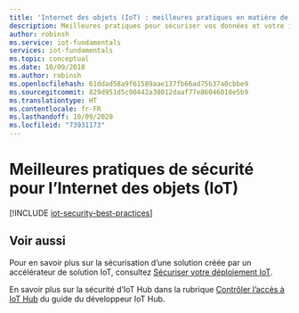 ```yaml
---
title: 'Internet des objets (IoT) : meilleures pratiques en matière de sécurité'
description: Meilleures pratiques pour sécuriser vos données et votre infrastructure IoT
author: robinsh
ms.service: iot-fundamentals
services: iot-fundamentals
ms.topic: conceptual
ms.date: 10/09/2018
ms.author: robinsh
ms.openlocfilehash: 61ddad58a9f61589aae137fb66ad75b37a0cbbe9
ms.sourcegitcommit: 829d951d5c90442a38012daaf77e86046018e5b9
ms.translationtype: HT
ms.contentlocale: fr-FR
ms.lasthandoff: 10/09/2020
ms.locfileid: "73931173"
---
```

# <a name="security-best-practices-for-internet-of-things-iot"></a>Meilleures pratiques de sécurité pour l’Internet des objets (IoT)

[!INCLUDE [iot-security-best-practices](../../includes/iot-security-best-practices.md)]

## <a name="see-also"></a>Voir aussi

Pour en savoir plus sur la sécurisation d’une solution créée par un accélérateur de solution IoT, consultez [Sécuriser votre déploiement IoT](iot-security-deployment.md).

En savoir plus sur la sécurité d’IoT Hub dans la rubrique [Contrôler l’accès à IoT Hub](../iot-hub/iot-hub-devguide-security.md) du guide du développeur IoT Hub.
